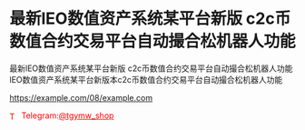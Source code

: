 # 最新lEO数值资产系统某平台新版 c2c币数值合约交易平台自动撮合松机器人功能

最新lEO数值资产系统某平台新版 c2c币数值合约交易平台自动撮合松机器人功能lEO数值资产系统某平台新版本c2c币数值合约交易平台自动撮合松机器人功能

https://example.com/08/example.com


<p style="color: red;"><img src="https://cdn-icons-png.flaticon.com/512/2111/2111646.png" alt="Telegram Icon" style="width: 16px; vertical-align: middle; margin-right: 5px;">Telegram:<a href="https://t.me/tgymw_shop" style="color: red;">@tgymw_shop</a></p>
